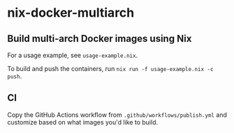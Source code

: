 # nix-docker-multiarch
## Build multi-arch Docker images using Nix

For a usage example, see `usage-example.nix`.

To build and push the containers, run `nix run -f usage-example.nix -c push`.

## CI

Copy the GitHub Actions workflow from `.github/workflows/publish.yml` and customize based on what images you'd like to build.
